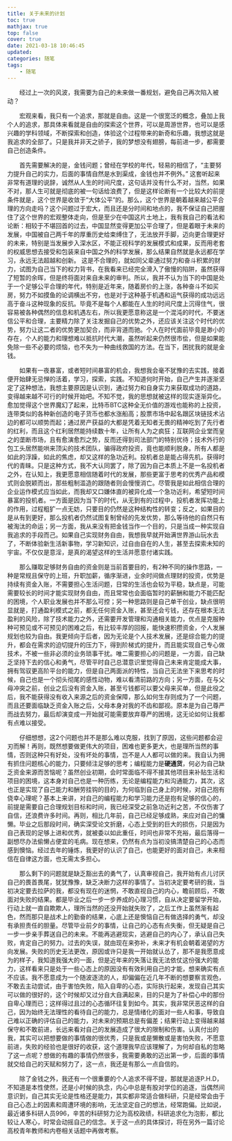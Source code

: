 ```yaml
---
title: 关于未来的计划
toc: true
mathjax: true
top: false
cover: true
date: 2021-03-18 10:46:45
updated:
categories: 随笔
tags:
	- 随笔
---
```


　　经过上一次的风波，我需要为自己的未来做一番规划，避免自己再次陷入被动？

　　宏观来看，我只有一个追求，那就是自由。这是一个很宽泛的概念，叠加上我个人的追求，那具体来看就是自由的探索这个世界，可以是周游世界，也可以是感兴趣的学科领域，不断探索和创造，体验这个过程带来的新奇和乐趣，我想这就是我追求的全部了。只是我并非天之骄子，我的梦想没有翅膀，每前进一步，都需要自己创造条件。

　　首先需要解决的是，金钱问题；曾经在学校的年代，轻易的相信了，“主要努力提升自己的实力，后面的事情自然是水到渠成，金钱也并不例外。” 这套听起来非常有道理的说辞，诚然从人生的时间尺度，这句话并没有什么不对，当然，如果不对，那人生可就是彻底的被一句话给浪费了，但是这样论断有一个比较大的前提条件就是，这个世界是收敛于“大体公平”的。那么，这个世界是朝着越来越公平合理的方向走吗？这个问题过于宏大，而且还是分时间和地点的，我不保证自己把握住了这个世界的宏观整体走向，但是至少在中国这片土地上，我有我自己的看法和论断：相较于不堪回首的过去，中国显然变得更加公平合理了，但是着眼于未来的发展，中国被自己两千年的厚重历史给束缚住了，无法放开手脚，迈向更合理更好的未来，特别是当发展步入深水区，不能正视科学的发展模式和成果，反而用老套的权威思想去接受和包装来自中国之外的科学发展，那么结果自然就是永远都在学习，永远无法超越和创新。 这是不合理的，就如同父辈通过努力和奋斗积累的财力，试图为自己当下的权力背书，在我看来已经完全滑入了傲慢的陷阱，虽然获得了短暂的余晖，但是终将面对来自未来的审判。所以，我并不认为当下的中国是处于一个足够公平合理的年代，特别是近年来，随着房价的上涨，各种奋斗不如买房，努力不如摸鱼的论调横出不穷，也是对于这种基于机遇和运气获得的成功远远高于奋斗这种现象的反抗。毕竟不是每个人都能在人生的时间尺度上沉得住气，很容易被各种偶然的信息和机遇左右，所以我更愿意称这是一个混沌的时代，不要迷信公平和合理，主要精力除了关注发掘自己的优势之外，还应该关注这个时代的优势，努力让这二者的优势更加契合，而非背道而驰。个人在时代面前毕竟是渺小的存在，个人的能力和理想难以抵抗时代大潮，虽然听起来仍然很市侩，但是如果能免除一些不必要的烦恼，也不失为一种曲线救国的方法。在当下，困扰我的就是金钱。

　　如果有一夜暴富，或者短时间暴富的机会，我想我会毫不犹豫的去实践，接着便开始肆无忌惮的活着，学习，探索，实践。不知道何时开始，自己产生并逐渐坚定了这种想法，我想主要原因是认识到，通过努力和自身实力来获取成功的道路，变得越来越不可行的时候开始吧。不知不觉，我的思想就被这样的现实逐渐异化。愈加觉得这个世界魔幻了起来，比特币BTC这种全无价值的游戏也能称的上投资，连带类似的各种新创造的电子货币也都水涨船高；股票市场中起名跟区块链技术沾边的都可以顺势而起；通过房产获益的大都是凭着无知者无畏的精神吃到了先行者的红利，而且这个红利居然能持续数十年，让所有人为之疯狂；互联网企业堂而皇之的垄断市场，且有愈演愈烈之势，反而还得到司法部门的特别优待；技术外行的包工头居然能哄来顶尖的技术团队，骗得政府投资，竟也能顺利脱身。所有人都是如此的浮躁，如此的焦虑，却又这样的急功近利。投机者总是能占得先机，获得时代的青睐。只是这种方式，我不大认同罢了，除了因为自己本质上不是一名投机者之外，在认知上，我更愿意相信随着时代的发展，那些更富于思考的优秀产品和模式则会脱颖而出，那些粗制滥造的跟随者则会慢慢消亡。尽管我是如此相信合理的企业运作模式应当如此，而我却又口嫌体直的被异化成一个急功近利，希望短时间暴富的投机者。一方面是因为当下的时代，从无到有的过程中，投机者发挥功能上的作用，过程粗犷一点无妨，只要目的仍然是这种结构性的转变；反之，如果目的是从有到更好，那么投机者仍然试图复制曾经的先发优势，那么等待他的自然只有被淘汰的命运；另一方面，我从来没有把金钱当作一个目的，只是当成一种实现自我追求的手段而己。如果自己实现财务自由，我想我早就开始满世界游山玩水去了，不断体验新生活新事物，学习新知识，过自由自在的人生，甚至去探索未知的宇宙。不仅仅是意淫，是真的渴望这样的生活并愿意付诸实践。

　　那么赚取足够财务自由的资金则是当前首要目的，有2种不同的操作思路，一种是常规且保守的上班，升职加薪，循序渐进，业余时间做点理财的投资，优势是持续有资金入账，不需要担心生活问题，日常的生活也会较为平稳，缺点是，可能需要较长的时间才能实现财务自由，而且常常也会面临暂时的薪酬和能力不能匹配的困境，个人职业发展也并不那么可控；另一种思路则是自己单干创业，缺点很明显就是，打通盈利模式之前，都无任何资金入账，甚至还会亏钱，还存在根本无法盈利的风险，除了技术能力之外，还需要开发管理和沟通相关能力，优点是克服种种可预见或不可预见的困难之后，有比较丰厚的回报，能快速积攒资金，个人发展规划也较为自由。我更倾向于后者，因为无论是个人技术发展，还是综合能力的提升，都会在需求的迫切提升的压力下，得到阶梯式的提升，而且能实现自己专心做技术，不被一些非必须的业务琐事干扰。唯二需要担心的问题是，一方面，自己缺乏坚持下去的信心和勇气，尽管平时自己总潜意识里觉得自己未来肯定能成大事，拥有驾驭更高阶平台的能力，但是自己两面派的特性，当自己无法坐下来思考的时候，自己也是一个彻头彻尾的感性动物，难以看清前路的方向；另一方面，在与父母冲突之前，创业之后没有资金入账，甚至亏钱都可以要父母来买单，但是此役之后，我不能获得没有收入来源之后的资金保障，那么如何生存则成为了一个问题，而且还要面临缺乏资金入账之后，父母本身对我的不齿和鄙视。原本是为自己尊严而战去努力，最后却演变成一开始就可能需要放弃尊严的困境，这无论如何让我都有点难以接受。

　　仔细想想，这2个问题也并不是那么难以克服，找到了原因，这些问题都会迎刃而解！再则，既然想要做更伟大的项目，困难也更多更大，也是理所当然的事情，否则这种只有好处，没有坏处的事情，岂不是人人都可以做的来。我自认为拥有抓住问题核心的能力，只要倾注足够的思考；编程能力是**硬通货**，何必为自己缺乏资金来源而苦恼呢？虽然创业初期，会时常面临不得不接其他项目来补贴生活和项目的困境，这本身对自己也是一种历练，无论是编程能力和沟通能力，其次，这也正是实现了自己能力和酬劳挂钩的目的，为何临到自己身上的时候，对自己抱有侥幸心理呢？基本上来讲，对自己的编程能力和学习能力还是抱有足够的信心的，前提是需要自己合理规划目标和时间，我已经深受之前急功近利之苦，不仅伤害了自信，还浪费许多时间。再则，相比几年前，自己已经足够成熟，来应对自己的慵懒。毕业之后那段时间，确实深受论文折磨，心态上受到的巨大的损伤，只是因为自己表现的足够上进和优秀，就被委以如此重任，时间也非常不充裕，最后落得一副想尽办法偷懒占便宜的毛病。现在想来，仍然有点为当初没搞清楚自己的心态而感到懊恼。经过去年的锤炼，我更好的认识了自己，也能更好的面对自己，未来相信在自律这方面，也无需太多担心。

　　那么剩下的问题就是缺乏豁出去的勇气了，认真审视自己，我开始有点儿讨厌自己的畏首畏尾，犹犹豫豫，缺乏决断力这样的事情了。当初决定要考研的我，当初决定要去拉萨的我，都没有现在的迷惘，不敢直视自己的内心，瞻前顾后，不敢面对失败的结果。都是毕业之后一步一步养成的心理习惯，自从决定要留学开始，行动上就一直自欺欺人，理所当然的还没开始就失败了，之后工作上虽然渐有起色，然而那只是战术上的勤奋的结果，心底上还是懊恼自己有做选择的勇气，却没有承担责任的胆量。尽管毕业前夕的事情，让自己的心态有点失衡，但无疑是自己一步一步亲手葬送自己的未来。不能再逃避现实，逃避自己的内心了，承认自己失败，肯定自己的努力。过去的失误，就由现在来弥补，未来才有机会朝着渴望的方向发展。失败的历史无法更改，原因或许只是我一开始就认怂了，那不是我愿意成为的样子，我知道我强大的一面，但是近年来的失落让我无法依仗这份强大的能力，这样看来只是处于一些心态上的原因没有有效利用自己的才能，想来确实有点不应该。我不愿意成为一个随波逐流的人，却偏偏在近几年不断的想要察言观色，不敢去主动尝试，由于害怕失败，陷入自卑的心态，实际执行起来，发现自己其实可以做的很好的，这个时候却又过分自大自满起来，目的只是为了补偿心中的那份自卑心理而已；这样得过且过的心态循环往复到如今。其实，我非常厌恶这样的自己，因为始终无法理性的看待自己的能力，总是情绪化的面对一些人和事，导致自己难以正确的评估自己的能力，对未来的预期总是有偏差；结果行动上变得越来越保守和不敢前进，长远来看对自己的发展造成了很大的限制和伤害。认真付出的我，其实可以把想要做的事情做的很优秀，只是我或是懒散或是害怕失败，不愿意前进，失败的经验也是很好的收获，这个道理我早应该理解了，为何却自私的忽略了这一点呢？想做的有趣的事情仍然很多，我需要勇敢的迈出第一步，后面的事情就交给自己的天赋和努力了，这一点，我还是有那么一点自信的。

　　除了金钱之外，我还有一个很重要的个人追求不得不提，那就是追逐P.H.D，不知道是本性使然，还是小时候的执念，内心中总是有股对学位的追逐，当偶然间意识到，自己其实无论是性格还是能力，其实都非常适合做科研，只是经常会由于自己心态上的因素和周遭环境的影响，无法坚定自己的想法，经常跑偏。比如说，最近诸多科研人员996，辛苦的科研努力沦为高校政绩，科研追求化为泡影，都比较让人寒心，时常会动摇自己的信念。关于这一点的具体探讨，将在另外一篇讨论高校青年教师和内卷相关话题中再做考察。